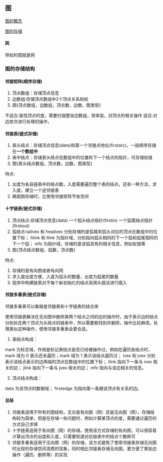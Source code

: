 ## 图

[图的概念](http://data.biancheng.net/view/36.html)

[图的存储](https://blog.csdn.net/qq_22238021/article/details/78281939)

#### 网

带权的图就是网

### 图的存储结构

#### 邻接矩阵(顺序存储)

1. 顶点数组：存储顶点信息
2. 边数组:存储顶点数组中2个顶点关系和权
3. 图{顶点数组，边数组，顶点数，边数，图类型}

不适合:查找顶点的度，需要扫描整张边数组，效率低，对顶点的相关操作
适合:对边依次进行处理的操作，

#### 邻接表(链式存储)

1. 表头结点：存储顶点信息(data)和第一个邻接点地址(firstarc)，一般顺序存储在**一个数组中**
2. 表中结点：存储表头结点在数组中的位置和下一个结点的指针，可存储权值
3. 图{表头结点数组，顶点数，边数，图类型}

特点:

1. 出度为各自链表中的结点数，入度需要遍历整个表的结点，还有一种方法，求入度，建立一个逆邻接表
2. 稀疏图存储时，比使用邻接矩阵节省空间

#### 十字链表(链式存储)


1. 顶点结点:存储顶点信息(data) 一个弧头结点指针(firstin)  一个弧尾结点指针(firstout)
2. 弧结点:tailvex 和 headvex 分别存储的是弧尾和弧头对应的顶点在数组中的位置下标； hlink 和 tlink 为指针域，分别指向弧头相同的下一个弧和弧尾相同的下一个弧； info 为指针域，存储的是该弧具有的相关信息，例如权值等
3. 图{顶点结点数组，弧数，顶点数}

特点:
1. 存储的是有向图或者有向网
2. 求入度出度方便，入度为弧头的数量，出度为弧尾的数量
3. 程序中构建链表对于每个新初始化的结点采用头插法进行插入


#### 邻接多重表(链式存储)

邻接多重表可以看做是邻接表和十字链表的结合体

使用邻接表解决在无向图中删除某两个结点之间的边的操作时，由于表示边的结点分别处在两个顶点为头结点的链表中，所以需要都找到并删除，操作比较麻烦。处理类似这种操作，使用邻接多重表会更合适。

1. 表结点构成：

mark 为标志域，作用是标记某结点是否已经被操作过，例如在遍历各结点时， mark 域为 0 表示还未遍历；mark 域为 1 表示该结点遍历过；
ivex 和 jvex 分别表示该结点表示的边两端的顶点在数组中的位置下标； ilink 指向下一条与 ivex 相关的边；
jlink 指向下一条与 jvex 相关的边；
info 指向与该边相关的信息。

2. 顶点结点构成：

data 为该顶点的数据域；
firstedge 为指向第一条跟该顶点有关系的边。

#### 总结

1. 邻接表适用于所有的图结构，无论是有向图（网）还是无向图（网），存储结构较为简单，但是在存储一些问题时，例如计算某顶点的度，需要通过遍历的方式自己求得
2. 十字链表适用于有向图（网）的存储，使用该方式存储的有向图，可以很容易计算出顶点的出度和入度，只需要知道对应链表中的结点个数即可
3. 邻接多重表适用于无向图（网）的存储，该方式避免了使用邻接表存储无向图时出现的存储空间浪费的现象，同时相比邻接表存储无向图，更方便了某些边操作（遍历、删除等）的实现

